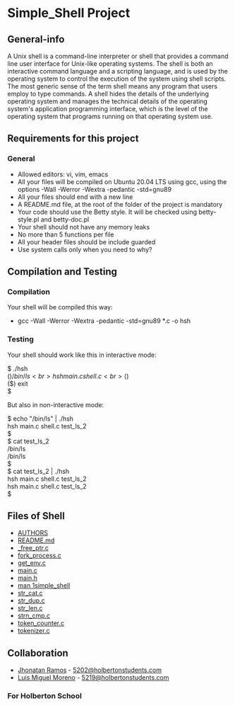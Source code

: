 <h1>Simple_Shell Project</h1>

<h2>General-info</h2>

<p>A Unix shell is a command-line interpreter or shell that provides a command line user interface for Unix-like operating systems. The shell is both an interactive command language and a scripting language, and is used by the operating system to control the execution of the system using shell scripts. The most generic sense of the term shell means any program that users employ to type commands. A shell hides the details of the underlying operating system and manages the technical details of the operating system's application programming interface, which is the level of the operating system that programs running on that operating system use.</p>

<h2>Requirements for this project</h2>

<h3>General</h3>

- Allowed editors: vi, vim, emacs
- All your files will be compiled on Ubuntu 20.04 LTS using gcc, using the options -Wall -Werror -Wextra -pedantic -std=gnu89
- All your files should end with a new line
- A README.md file, at the root of the folder of the project is mandatory
- Your code should use the Betty style. It will be checked using betty-style.pl and betty-doc.pl
- Your shell should not have any memory leaks
- No more than 5 functions per file
- All your header files should be include guarded
- Use system calls only when you need to why?

<h2>Compilation and Testing</h2>

<h3>Compilation</h3>

<p>Your shell will be compiled this way:</p>

- gcc -Wall -Werror -Wextra -pedantic -std=gnu89 *.c -o hsh

<h3>Testing</h3>

<p>Your shell should work like this in interactive mode:</p>

$ ./hsh<br>
($) /bin/ls<br>
hsh main.c shell.c<br>
($)<br>
($) exit<br>
$<br>

<p>But also in non-interactive mode:</p>

$ echo "/bin/ls" | ./hsh<br>
hsh main.c shell.c test_ls_2<br>
$<br>
$ cat test_ls_2<br>
/bin/ls<br>
/bin/ls<br>
$<br>
$ cat test_ls_2 | ./hsh<br>
hsh main.c shell.c test_ls_2<br>
hsh main.c shell.c test_ls_2<br>
$<br>

<h2>Files of Shell</h2>

- <a href="https://github.com/miguel5219/holbertonschool-simple_shell/blob/master/AUTHORS">AUTHORS</a>
- <a href="https://github.com/miguel5219/holbertonschool-simple_shell/blob/master/README.md">README.md</a>
- <a href="https://github.com/miguel5219/holbertonschool-simple_shell/blob/master/_free_ptr.c">_free_ptr.c</a>
- <a href="https://github.com/miguel5219/holbertonschool-simple_shell/blob/master/fork_process.c">fork_process.c</a>
- <a href="https://github.com/miguel5219/holbertonschool-simple_shell/blob/master/get_env.c">get_env.c</a>
- <a href="https://github.com/miguel5219/holbertonschool-simple_shell/blob/master/main.c">main.c</a>
- <a href="https://github.com/miguel5219/holbertonschool-simple_shell/blob/master/main.h">main.h</a>
- <a href="https://github.com/miguel5219/holbertonschool-simple_shell/blob/master/man_1_simple_shell">man	1simple_shell</a>
- <a href="https://github.com/miguel5219/holbertonschool-simple_shell/blob/master/str_cat.c">str_cat.c</a>
- <a href="https://github.com/miguel5219/holbertonschool-simple_shell/blob/master/str_dup.c">str_dup.c</a>
- <a href="https://github.com/miguel5219/holbertonschool-simple_shell/blob/master/str_len.c">str_len.c</a>
- <a href="https://github.com/miguel5219/holbertonschool-simple_shell/blob/master/strn_cmp.c">strn_cmp.c</a>
- <a href="https://github.com/miguel5219/holbertonschool-simple_shell/blob/master/token_counter.c">token_counter.c</a>
- <a href="https://github.com/miguel5219/holbertonschool-simple_shell/blob/master/tokenizer.c">tokenizer.c</a>

<h2>Collaboration</h2>

- <a href="https://github.com/TATTANRAM0X">Jhonatan Ramos</a> - 5202@holbertonstudents.com
- <a href="https://github.com/miguel5219">Luis Miguel Moreno</a> - 5219@holbertonstudents.com

<h3>For Holberton School</h3>


























